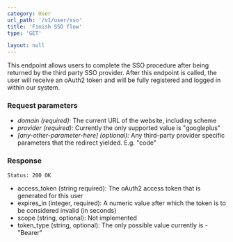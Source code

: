 ```yaml
---
category: User
url_path: '/v1/user/sso'
title: 'Finish SSO flow'
type: 'GET'

layout: null
---
```

This endpoint allows users to complete the SSO procedure after being returned by the third party SSO provider. After this endpoint is called, the user will receive an oAuth2 token and will be fully registered and logged in within our system.

### Request parameters

* _domain (required):_ The current URL of the website, including scheme
* _provider (required):_ Currently the only supported value is "googleplus"
* _[any-other-parameter-here] (optional):_ Any third-party provider specific parameters that the redirect yielded. E.g. "code"

### Response

```Status: 200 OK```
* access_token (string required): The oAuth2 access token that is generated for this user
* expires_in (integer, required): A numeric value after which the token is to be considered invalid (in seconds)
* scope (string, optional): Not implemented
* token_type (string, optional): The only possible value currently is - "Bearer"
